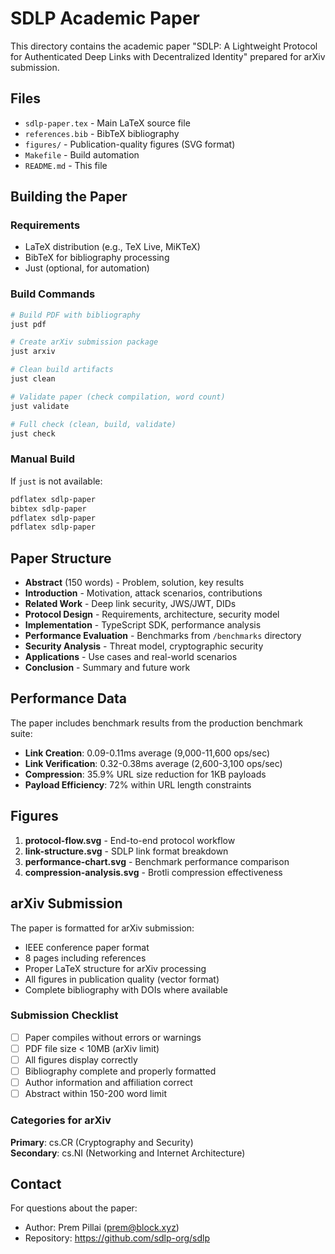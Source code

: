 # SDLP Academic Paper

This directory contains the academic paper "SDLP: A Lightweight Protocol for Authenticated Deep Links with Decentralized Identity" prepared for arXiv submission.

## Files

- `sdlp-paper.tex` - Main LaTeX source file
- `references.bib` - BibTeX bibliography  
- `figures/` - Publication-quality figures (SVG format)
- `Makefile` - Build automation
- `README.md` - This file

## Building the Paper

### Requirements

- LaTeX distribution (e.g., TeX Live, MiKTeX)
- BibTeX for bibliography processing
- Just (optional, for automation)

### Build Commands

```bash
# Build PDF with bibliography
just pdf

# Create arXiv submission package
just arxiv

# Clean build artifacts
just clean

# Validate paper (check compilation, word count)
just validate

# Full check (clean, build, validate)
just check
```

### Manual Build

If `just` is not available:

```bash
pdflatex sdlp-paper
bibtex sdlp-paper
pdflatex sdlp-paper
pdflatex sdlp-paper
```

## Paper Structure

- **Abstract** (150 words) - Problem, solution, key results
- **Introduction** - Motivation, attack scenarios, contributions
- **Related Work** - Deep link security, JWS/JWT, DIDs
- **Protocol Design** - Requirements, architecture, security model
- **Implementation** - TypeScript SDK, performance analysis
- **Performance Evaluation** - Benchmarks from `/benchmarks` directory
- **Security Analysis** - Threat model, cryptographic security
- **Applications** - Use cases and real-world scenarios
- **Conclusion** - Summary and future work

## Performance Data

The paper includes benchmark results from the production benchmark suite:

- **Link Creation**: 0.09-0.11ms average (9,000-11,600 ops/sec)
- **Link Verification**: 0.32-0.38ms average (2,600-3,100 ops/sec)  
- **Compression**: 35.9% URL size reduction for 1KB payloads
- **Payload Efficiency**: 72% within URL length constraints

## Figures

1. **protocol-flow.svg** - End-to-end protocol workflow
2. **link-structure.svg** - SDLP link format breakdown  
3. **performance-chart.svg** - Benchmark performance comparison
4. **compression-analysis.svg** - Brotli compression effectiveness

## arXiv Submission

The paper is formatted for arXiv submission:

- IEEE conference paper format
- 8 pages including references
- Proper LaTeX structure for arXiv processing
- All figures in publication quality (vector format)
- Complete bibliography with DOIs where available

### Submission Checklist

- [ ] Paper compiles without errors or warnings
- [ ] PDF file size < 10MB (arXiv limit)
- [ ] All figures display correctly
- [ ] Bibliography complete and properly formatted
- [ ] Author information and affiliation correct
- [ ] Abstract within 150-200 word limit

### Categories for arXiv

**Primary**: cs.CR (Cryptography and Security)  
**Secondary**: cs.NI (Networking and Internet Architecture)

## Contact

For questions about the paper:
- Author: Prem Pillai (prem@block.xyz)
- Repository: https://github.com/sdlp-org/sdlp